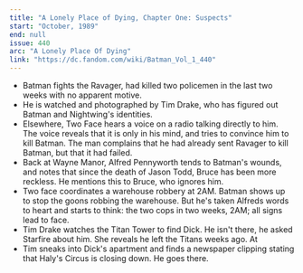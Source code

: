 ```yaml
---
title: "A Lonely Place of Dying, Chapter One: Suspects"
start: "October, 1989"
end: null
issue: 440
arc: "A Lonely Place Of Dying"
link: "https://dc.fandom.com/wiki/Batman_Vol_1_440"
---
```


-  Batman fights the Ravager, had killed two policemen in the last two weeks with no apparent motive. 
- He is watched and photographed by Tim Drake, who has figured out Batman and Nightwing's identities.
- Elsewhere, Two Face hears a voice on a radio talking directly to him. The voice reveals that it is only in his mind, and tries to convince him to kill Batman. The man complains that he had already sent Ravager to kill Batman, but that it had failed.
- Back at Wayne Manor, Alfred Pennyworth tends to Batman's wounds, and notes that since the death of Jason Todd, Bruce has been more reckless. He mentions this to Bruce, who ignores him.
- Two face coordinates a warehouse robbery at 2AM. Batman shows up to stop the goons robbing the warehouse. But he's taken Alfreds words to heart and starts to think: the two cops in two weeks, 2AM; all signs lead to face.
- Tim Drake watches the Titan Tower to find Dick. He isn't there, he asked Starfire about him. She reveals he left the Titans weeks ago. At
- Tim sneaks into Dick's apartment and finds a newspaper clipping stating that Haly's Circus is closing down. He goes there.
